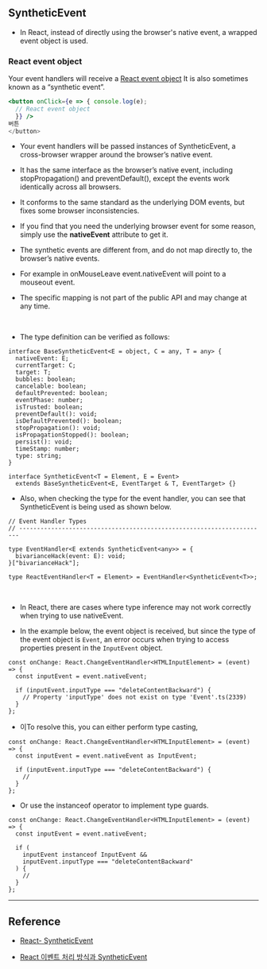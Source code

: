 ## SyntheticEvent

- In React, instead of directly using the browser's native event, a wrapped event object is used.

### React event object

Your event handlers will receive a [React event object](https://ko.legacy.reactjs.org/docs/events.html) It is also sometimes known as a “synthetic event”.

```jsx
<button onClick={e => { console.log(e);
  // React event object
  }} />
버튼
</button>
```

- Your event handlers will be passed instances of SyntheticEvent, a cross-browser wrapper around the browser’s native event.

- It has the same interface as the browser’s native event, including stopPropagation() and preventDefault(), except the events work identically across all browsers.

- It conforms to the same standard as the underlying DOM events, but fixes some browser inconsistencies.

- If you find that you need the underlying browser event for some reason, simply use the **nativeEvent** attribute to get it.

- The synthetic events are different from, and do not map directly to, the browser’s native events.

- For example in onMouseLeave event.nativeEvent will point to a mouseout event.

- The specific mapping is not part of the public API and may change at any time.

<br/>

- The type definition can be verified as follows:

```tsx
interface BaseSyntheticEvent<E = object, C = any, T = any> {
  nativeEvent: E;
  currentTarget: C;
  target: T;
  bubbles: boolean;
  cancelable: boolean;
  defaultPrevented: boolean;
  eventPhase: number;
  isTrusted: boolean;
  preventDefault(): void;
  isDefaultPrevented(): boolean;
  stopPropagation(): void;
  isPropagationStopped(): boolean;
  persist(): void;
  timeStamp: number;
  type: string;
}

interface SyntheticEvent<T = Element, E = Event>
  extends BaseSyntheticEvent<E, EventTarget & T, EventTarget> {}
```

- Also, when checking the type for the event handler, you can see that SyntheticEvent is being used as shown below.

```tsx
// Event Handler Types
// ----------------------------------------------------------------------

type EventHandler<E extends SyntheticEvent<any>> = {
  bivarianceHack(event: E): void;
}["bivarianceHack"];

type ReactEventHandler<T = Element> = EventHandler<SyntheticEvent<T>>;
```

<br/>

- In React, there are cases where type inference may not work correctly when trying to use nativeEvent.

- In the example below, the event object is received, but since the type of the event object is `Event`, an error occurs when trying to access properties present in the `InputEvent` object.

```tsx
const onChange: React.ChangeEventHandler<HTMLInputElement> = (event) => {
  const inputEvent = event.nativeEvent;

  if (inputEvent.inputType === "deleteContentBackward") {
    // Property 'inputType' does not exist on type 'Event'.ts(2339)
  }
};
```

- 이To resolve this, you can either perform type casting,

```tsx
const onChange: React.ChangeEventHandler<HTMLInputElement> = (event) => {
  const inputEvent = event.nativeEvent as InputEvent;

  if (inputEvent.inputType === "deleteContentBackward") {
    //
  }
};
```

- Or use the instanceof operator to implement type guards.

```tsx
const onChange: React.ChangeEventHandler<HTMLInputElement> = (event) => {
  const inputEvent = event.nativeEvent;

  if (
    inputEvent instanceof InputEvent &&
    inputEvent.inputType === "deleteContentBackward"
  ) {
    //
  }
};
```

---

## Reference

- [React- SyntheticEvent](https://legacy.reactjs.org/docs/events.html)

- [React 이벤트 처리 방식과 SyntheticEvent](https://handhand.tistory.com/287)
